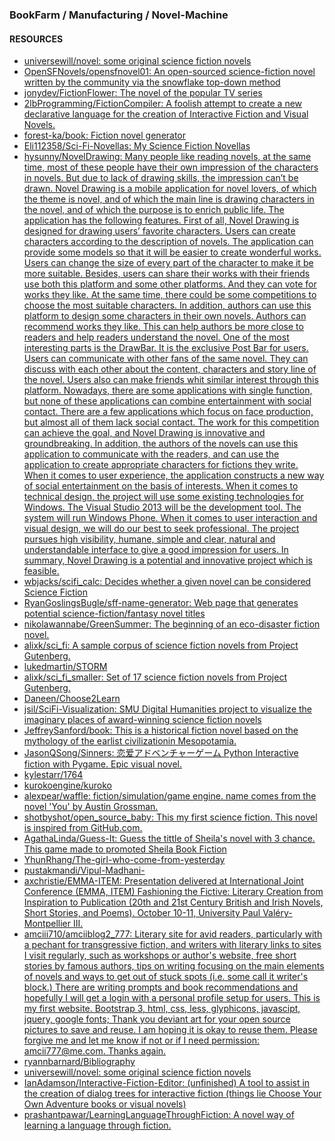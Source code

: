 ### BookFarm / Manufacturing / Novel-Machine

#### RESOURCES
* [universewill/novel: some original science fiction novels](https://github.com/universewill/novel)
* [OpenSFNovels/opensfnovel01: An open-sourced science-fiction novel written by the community via the snowflake top-down method](https://github.com/OpenSFNovels/opensfnovel01)
* [jonydev/FictionFlower: The novel of the popular TV series](https://github.com/jonydev/FictionFlower)
* [2lbProgramming/FictionCompiler: A foolish attempt to create a new declarative language for the creation of Interactive Fiction and Visual Novels.](https://github.com/2lbProgramming/FictionCompiler)
* [forest-ka/book: Fiction novel generator](https://github.com/forest-ka/book)
* [Eli112358/Sci-Fi-Novellas: My Science Fiction Novellas](https://github.com/Eli112358/Sci-Fi-Novellas)
* [hysunny/NovelDrawing: Many people like reading novels, at the same time, most of these people have their own impression of the characters in novels. But due to lack of drawing skills, the impression can’t be drawn. Novel Drawing is a mobile application for novel lovers, of which the theme is novel, and of which the main line is drawing characters in the novel, and of which the purpose is to enrich public life. The application has the following features. First of all, Novel Drawing is designed for drawing users’ favorite characters. Users can create characters according to the description of novels. The application can provide some models so that it will be easier to create wonderful works. Users can change the size of every part of the character to make it be more suitable. Besides, users can share their works with their friends use both this platform and some other platforms. And they can vote for works they like. At the same time, there could be some competitions to choose the most suitable characters. In addition, authors can use this platform to design some characters in their own novels. Authors can recommend works they like. This can help authors be more close to readers and help readers understand the novel. One of the most interesting parts is the DrawBar. It is the exclusive Post Bar for users. Users can communicate with other fans of the same novel. They can discuss with each other about the content, characters and story line of the novel. Users also can make friends whit similar interest through this platform. Nowadays, there are some applications with single function, but none of these applications can combine entertainment with social contact. There are a few applications which focus on face production, but almost all of them lack social contact. The work for this competition can achieve the goal, and Novel Drawing is innovative and groundbreaking. In addition, the authors of the novels can use this application to communicate with the readers, and can use the application to create appropriate characters for fictions they write. When it comes to user experience, the application constructs a new way of social entertainment on the basis of interests. When it comes to technical design, the project will use some existing technologies for Windows. The Visual Studio 2013 will be the development tool. The system will run Windows Phone. When it comes to user interaction and visual design, we will do our best to seek professional. The project pursues high visibility, humane, simple and clear, natural and understandable interface to give a good impression for users. In summary, Novel Drawing is a potential and innovative project which is feasible.](https://github.com/hysunny/NovelDrawing)
* [wbjacks/scifi_calc: Decides whether a given novel can be considered Science Fiction](https://github.com/wbjacks/scifi_calc)
* [RyanGoslingsBugle/sff-name-generator: Web page that generates potential science-fiction/fantasy novel titles](https://github.com/RyanGoslingsBugle/sff-name-generator)
* [nikolawannabe/GreenSummer: The beginning of an eco-disaster fiction novel.](https://github.com/nikolawannabe/GreenSummer)
* [alixk/sci_fi: A sample corpus of science fiction novels from Project Gutenberg.](https://github.com/alixk/sci_fi)
* [lukedmartin/STORM](https://github.com/lukedmartin/STORM)
* [alixk/sci_fi_smaller: Set of 17 science fiction novels from Project Gutenberg.](https://github.com/alixk/sci_fi_smaller)
* [Daneen/Choose2Learn](https://github.com/Daneen/Choose2Learn)
* [jsil/SciFi-Visualization: SMU Digital Humanities project to visualize the imaginary places of award-winning science fiction novels](https://github.com/jsil/SciFi-Visualization)
* [JeffreySanford/book: This is a historical fiction novel based on the mythology of the earlist civilizationin Mesopotamia.](https://github.com/JeffreySanford/book)
* [JasonQSong/Sinners: 恋爱アドベンチャーゲーム Python Interactive fiction with Pygame. Epic visual novel.](https://github.com/JasonQSong/Sinners)
* [kylestarr/1764](https://github.com/kylestarr/1764)
* [kurokoengine/kuroko](https://github.com/kurokoengine/kuroko)
* [alexpear/waffle: fiction/simulation/game engine. name comes from the novel 'You' by Austin Grossman.](https://github.com/alexpear/waffle)
* [shotbyshot/open_source_baby: This my first science fiction. This novel is inspired from GitHub.com.](https://github.com/shotbyshot/open_source_baby)
* [AgathaLinda/Guess-It: Guess the tittle of Sheila's novel with 3 chance. This game made to promoted Sheila Book Fiction](https://github.com/AgathaLinda/Guess-It)
* [YhunRhang/The-girl-who-come-from-yesterday](https://github.com/YhunRhang/The-girl-who-come-from-yesterday)
* [pustakmandi/Vipul-Madhani-](https://github.com/pustakmandi/Vipul-Madhani-)
* [axchristie/EMMA-ITEM: Presentation delivered at International Joint Conference (EMMA, ITEM) Fashioning the Fictive: Literary Creation from Inspiration to Publication (20th and 21st Century British and Irish Novels, Short Stories, and Poems). October 10-11, University Paul Valéry- Montpellier III.](https://github.com/axchristie/EMMA-ITEM)
* [amciii710/amciiblog2_777: Literary site for avid readers, particularly with a pechant for transgressive fiction, and writers with literary links to sites I visit regularly, such as workshops or author's website, free short stories by famous authors, tips on writing focusing on the main elements of novels and ways to get out of stuck spots (i.e. some call it writer's block.) There are writing prompts and book recommendations and hopefully I will get a login with a personal profile setup for users. This is my first website. Bootstrap 3, html, css, less, glyphicons, javascipt, jquery, google fonts; Thank you deviant art for your open source pictures to save and reuse. I am hoping it is okay to reuse them. Please forgive me and let me know if not or if I need permission: amcii777@me.com. Thanks again.](https://github.com/amciii710/amciiblog2_777)
* [ryannbarnard/Bibliography](https://github.com/ryannbarnard/Bibliography)
* [universewill/novel: some original science fiction novels](https://github.com/universewill/novel)
* [IanAdamson/Interactive-Fiction-Editor: (unfinished) A tool to assist in the creation of dialog trees for interactive fiction (things lie Choose Your Own Adventure books or visual novels)](https://github.com/IanAdamson/Interactive-Fiction-Editor)
* [prashantpawar/LearningLanguageThroughFiction: A novel way of learning a language through fiction.](https://github.com/prashantpawar/LearningLanguageThroughFiction)

